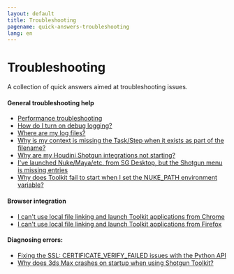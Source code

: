 ```yaml
---
layout: default
title: Troubleshooting
pagename: quick-answers-troubleshooting
lang: en
---
```


Troubleshooting
===

A collection of quick answers aimed at troubleshooting issues.

#### General troubleshooting help

- [Performance troubleshooting](./troubleshooting/performance-troubleshooting.md)
- [How do I turn on debug logging?](./troubleshooting/turn-debug-logging-on.md)
- [Where are my log files?](./troubleshooting/where-are-my-log-files.md)
- [Why is my context is missing the Task/Step when it exists as part of the filename?](./troubleshooting/context-missing-task-step.md)
- [Why are my Houdini Shotgun integrations not starting?](./troubleshooting/houdini-integrations-not-starting.md)
- [I've launched Nuke/Maya/etc. from SG Desktop, but the Shotgun menu is missing entries](./troubleshooting/menu-entries-missing-in-launched-dcc.md)
- [Why does Toolkit fail to start when I set the NUKE_PATH environment variable?](troubleshooting/nuke-path-environment-variable.md)

#### Browser integration
- [I can't use local file linking and launch Toolkit applications from Chrome](./troubleshooting/cant-use-file-linking-toolkit-app-chrome.md)
- [I can't use local file linking and launch Toolkit applications from Firefox](./troubleshooting/cant-use-file-linking-toolkit-app-firefox.md)

#### Diagnosing errors:
- [Fixing the SSL: CERTIFICATE_VERIFY_FAILED issues with the Python API](./troubleshooting/fix-ssl-certificate-verify-failed.md)
- [Why does 3ds Max crashes on startup when using Shotgun Toolkit?](./troubleshooting/3dsmax-crashes-on-startup.md)
